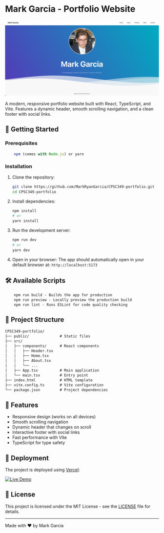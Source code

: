 # Mark Garcia - Portfolio Website

![Portfolio Screenshot](./public/HomepageScreenshot.png) <!-- Add a screenshot later -->

A modern, responsive portfolio website built with React, TypeScript, and Vite. Features a dynamic header, smooth scrolling navigation, and a clean footer with social links.

## 🚀 Getting Started

### Prerequisites

``` Node.js (version 16 or higher)
    npm (comes with Node.js) or yarn
```

### Installation

1. Clone the repository:
   ```bash
   git clone https://github.com/MarkRyanGarcia/CPSC349-portfolio.git
   cd CPSC349-portfolio
   ```

2. Install dependencies:
   ```bash
   npm install
   # or
   yarn install
   ```

3. Run the development server:
   ```bash
   npm run dev
   # or
   yarn dev
   ```

4. Open in your browser:
   The app should automatically open in your default browser at:
   `http://localhost:5173`

## 🛠️ Available Scripts

``` npm run dev - Starts the development server
    npm run build - Builds the app for production
    npm run preview - Locally preview the production build
    npm run lint - Runs ESLint for code quality checking
```

## 📂 Project Structure

```
CPSC349-portfolio/
├── public/              # Static files
├── src/
│   ├── components/      # React components
│   │   ├── Header.tsx
│   │   ├── Home.tsx
│   │   ├── About.tsx
│   │   └── ...
│   ├── App.tsx          # Main application
│   └── main.tsx         # Entry point
├── index.html           # HTML template
├── vite.config.ts       # Vite configuration
└── package.json         # Project dependencies
```

## 🌟 Features

- Responsive design (works on all devices)
- Smooth scrolling navigation
- Dynamic header that changes on scroll
- Interactive footer with social links
- Fast performance with Vite
- TypeScript for type safety

## 🚀 Deployment

The project is deployed using [Vercel](https://vercel.com):

[![Live Demo](https://img.shields.io/badge/Live_Demo-View_Portfolio-brightgreen)](https://markg.dev/)

## 📝 License

This project is licensed under the MIT License - see the [LICENSE](LICENSE) file for details.

---

Made with ❤️ by Mark Garcia

